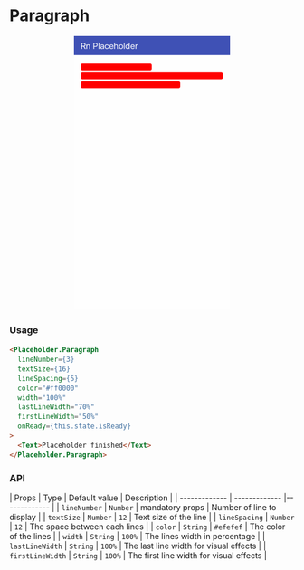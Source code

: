 # Paragraph

<p align="center">
  <img src="./images/paragraph.gif" />
</p>

### Usage

```html
<Placeholder.Paragraph
  lineNumber={3}
  textSize={16}
  lineSpacing={5}
  color="#ff0000"
  width="100%"
  lastLineWidth="70%"
  firstLineWidth="50%"
  onReady={this.state.isReady}
>
  <Text>Placeholder finished</Text>
</Placeholder.Paragraph>
```

### API

| Props  | Type | Default value | Description |
| ------------- | ------------- |------------- |
| `lineNumber`  | `Number` | mandatory props  | Number of line to display |
| `textSize`  | `Number` | `12`  | Text size of the line |
| `lineSpacing`  | `Number` | `12`  | The space between each lines |
| `color`  | `String` | `#efefef`  | The color of the lines |
| `width`  | `String` | `100%`  | The lines width in percentage |
| `lastLineWidth`  | `String` | `100%`  | The last line width for visual effects |
| `firstLineWidth`  | `String` | `100%`  | The first line width for visual effects |

